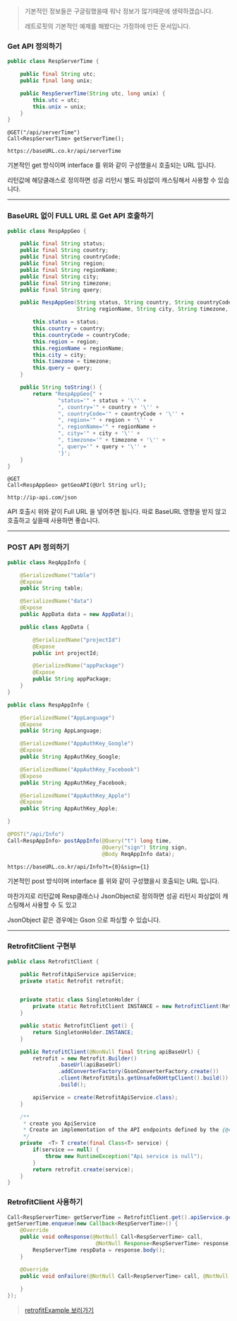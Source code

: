 > 기본적인 정보들은 구글링했을때 워낙 정보가 많기때문에 생략하겠습니다.
>
> 레트로핏의 기본적인 예제를 해봤다는 가정하에 만든 문서입니다.



### Get API 정의하기

```java
public class RespServerTime {

    public final String utc;
    public final long unix;

    public RespServerTime(String utc, long unix) {
        this.utc = utc;
        this.unix = unix;
    }
}
```

```
@GET("/api/serverTime")
Call<RespServerTime> getServerTime();
```

```
https://baseURL.co.kr/api/serverTime
```

기본적인 get 방식이며 interface 를 위와 같이 구성했을시 호출되는 URL 입니다.

리턴값에 해당클래스로 정의하면 성공 리턴시 별도 파싱없이 캐스팅해서 사용할 수 있습니다.

------

### BaseURL 없이 FULL URL 로 Get API 호출하기

```java
public class RespAppGeo {

    public final String status;
    public final String country;
    public final String countryCode;
    public final String region;
    public final String regionName;
    public final String city;
    public final String timezone;
    public final String query;

    public RespAppGeo(String status, String country, String countryCode, String region,
                      String regionName, String city, String timezone, String query) {

        this.status = status;
        this.country = country;
        this.countryCode = countryCode;
        this.region = region;
        this.regionName = regionName;
        this.city = city;
        this.timezone = timezone;
        this.query = query;
    }

    public String toString() {
        return "RespAppGeo{" +
                "status='" + status + '\'' +
                ", country='" + country + '\'' +
                ", countryCode='" + countryCode + '\'' +
                ", region='" + region + '\'' +
                ", regionName='" + regionName +
                ", city='" + city + '\'' +
                ", timezone='" + timezone + '\'' +
                ", query='" + query + '\'' +
                '}';
    }
}
```

```
@GET
Call<RespAppGeo> getGeoAPI(@Url String url);
```

```
http://ip-api.com/json
```

API 호출시 위와 같이 Full URL 을 넣어주면 됩니다. 따로 BaseURL 영향을 받지 않고 호출하고 싶을때 사용하면 좋습니다.

------

### POST API 정의하기

```java
public class ReqAppInfo {

    @SerializedName("table")
    @Expose
    public String table;

    @SerializedName("data")
    @Expose
    public AppData data = new AppData();

    public class AppData {

        @SerializedName("projectId")
        @Expose
        public int projectId;

        @SerializedName("appPackage")
        @Expose
        public String appPackage;
    }
}
```

```java
public class RespAppInfo {    

    @SerializedName("AppLanguage")
    @Expose
    public String AppLanguage;    

    @SerializedName("AppAuthKey_Google")
    @Expose
    public String AppAuthKey_Google;

    @SerializedName("AppAuthKey_Facebook")
    @Expose
    public String AppAuthKey_Facebook;

    @SerializedName("AppAuthKey_Apple")
    @Expose
    public String AppAuthKey_Apple;

}
```

```java
@POST("/api/Info")
Call<RespAppInfo> postAppInfo(@Query("t") long time, 
                              @Query("sign") String sign,
                              @Body ReqAppInfo data);
```

```
https://baseURL.co.kr/api/Info?t={0}&sign={1}
```

기본적인 post 방식이며 interface 를 위와 같이 구성했을시 호출되는 URL 입니다.

마찬가지로 리턴값에 Resp클래스나 JsonObject로 정의하면 성공 리턴시 파싱없이 캐스팅해서 사용할 수 도 있고

JsonObject 같은 경우에는 Gson 으로 파싱할 수 있습니다.

------

### RetrofitClient 구현부

```java
public class RetrofitClient {

    public RetrofitApiService apiService;
    private static Retrofit retrofit;


    private static class SingletonHolder {
        private static RetrofitClient INSTANCE = new RetrofitClient(RetrofitUtils.API_SERVER_Base_URL);
    }

    public static RetrofitClient get() {
        return SingletonHolder.INSTANCE;
    }

    public RetrofitClient(@NonNull final String apiBaseUrl) {
        retrofit = new Retrofit.Builder()
                .baseUrl(apiBaseUrl)
                .addConverterFactory(GsonConverterFactory.create())
                .client(RetrofitUtils.getUnsafeOkHttpClient().build())
                .build();

        apiService = create(RetrofitApiService.class);
    }

    /**
     * create you ApiService
     * Create an implementation of the API endpoints defined by the {@code service} interface.
     */
    private  <T> T create(final Class<T> service) {
        if(service == null) {
            throw new RuntimeException("Api service is null");
        }
        return retrofit.create(service);
    }    
}
```

### RetrofitClient 사용하기

```java
Call<RespServerTime> getServerTime = RetrofitClient.get().apiService.getServerTime();
getServerTime.enqueue(new Callback<RespServerTime>() {
    @Override
    public void onResponse(@NotNull Call<RespServerTime> call,
                            @NotNull Response<RespServerTime> response) {
        RespServerTime respData = response.body();        
    }

    @Override
    public void onFailure(@NotNull Call<RespServerTime> call, @NotNull Throwable t) {
        
    }
});
```

> [retrofitExample 보러가기](https://github.com/james-chun-dev/retrofitExample)